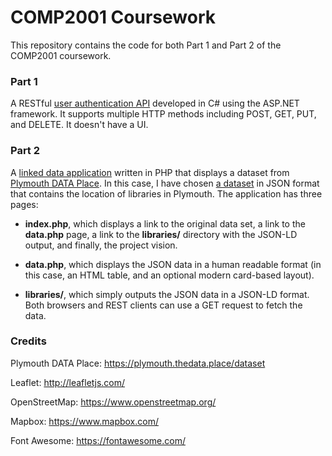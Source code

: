 # COMP2001 Coursework

This repository contains the code for both Part 1 and Part 2 of the COMP2001 coursework. 

### Part 1

A RESTful [user authentication API](http://web.socem.plymouth.ac.uk/COMP2001/KNouchin/Auth/user/) developed in C# using the ASP.NET framework. It supports multiple HTTP methods including POST, GET, PUT, and DELETE. It doesn't have a UI.

### Part 2

A [linked data application](http://web.socem.plymouth.ac.uk/COMP2001/KNouchin/public/) written in PHP that displays a dataset from [Plymouth DATA Place](https://plymouth.thedata.place/dataset). In this case, I have chosen [a dataset](https://plymouth.thedata.place/dataset/libraries/resource/7ca5c131-ba46-4133-ae6a-0dc8eb8a9281) in JSON format that contains the location of libraries in Plymouth. The application has three pages:

- **index.php**, which displays a link to the original data set, a link to the **data.php** page, a link to the **libraries/** directory with the JSON-LD output, and finally, the project vision.

- **data.php**, which displays the JSON data in a human readable format (in this case, an HTML table, and an optional modern card-based layout).

- **libraries/**, which simply outputs the JSON data in a JSON-LD format. Both browsers and REST clients can use a GET request to fetch the data.

### Credits

Plymouth DATA Place: https://plymouth.thedata.place/dataset

Leaflet: http://leafletjs.com/

OpenStreetMap: https://www.openstreetmap.org/

Mapbox: https://www.mapbox.com/

Font Awesome: https://fontawesome.com/
